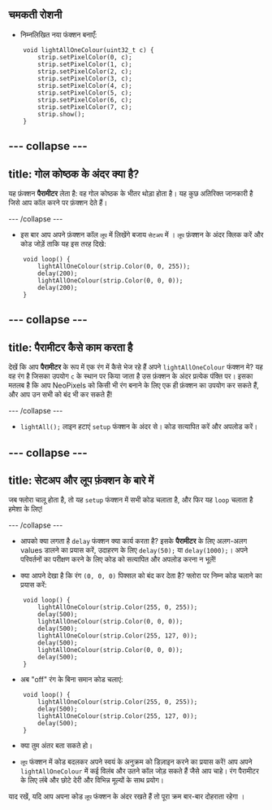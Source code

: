## चमकती रोशनी

+ निम्नलिखित नया फंक्शन बनाएँ:

``` 
    void lightAllOneColour(uint32_t c) {
        strip.setPixelColor(0, c);
        strip.setPixelColor(1, c);
        strip.setPixelColor(2, c);
        strip.setPixelColor(3, c);
        strip.setPixelColor(4, c);
        strip.setPixelColor(5, c);
        strip.setPixelColor(6, c);
        strip.setPixelColor(7, c);
        strip.show();
    }
```

--- collapse ---
---
title: गोल कोष्ठक के अंदर क्या है?
---

यह फ़ंक्शन **पैरामीटर** लेता है: वह गोल कोष्ठक के भीतर थोड़ा होता है। यह कुछ अतिरिक्त जानकारी है जिसे आप कॉल करने पर फ़ंक्शन देते हैं।

--- /collapse ---

+ इस बार आप अपने फ़ंक्शन कॉल `लूप` में लिखेंगे बजाय `सेटअप` में । `लूप` फ़ंक्शन के अंदर क्लिक करें और कोड जोड़ें ताकि यह इस तरह दिखे:

```
    void loop() {
        lightAllOneColour(strip.Color(0, 0, 255));
        delay(200);
        lightAllOneColour(strip.Color(0, 0, 0));
        delay(200);
    }
```

--- collapse ---
---
title: पैरामीटर कैसे काम करता है
---

देखें कि आप **पैरामीटर** के रूप में एक रंग में कैसे भेज रहे हैं अपने `lightAllOneColour` फंक्शन मे? यह वह रंग है जिसका उपयोग `c` के स्थान पर किया जाता है उस फ़ंक्शन के अंदर प्रत्येक पंक्ति पर। इसका मतलब है कि आप NeoPixels को किसी भी रंग बनाने के लिए एक ही फ़ंक्शन का उपयोग कर सकते हैं, और आप उन सभी को बंद भी कर सकते हैं!

--- /collapse ---

+ `lightAll();` लाइन हटाएं `setup` फंक्शन के अंदर से। कोड सत्यापित करें और अपलोड करें।

--- collapse ---
---
title: सेटअप और लूप फ़ंक्शन के बारे में
---

जब फ्लोरा चालू होता है, तो यह `setup` फंक्शन में सभी कोड चलाता है, और फिर यह `loop` चलाता है हमेशा के लिए!

--- /collapse ---

+ आपको क्या लगता है `delay` फंक्शन क्या कार्य करता है? इसके **पैरामीटर** के लिए अलग-अलग values डालने का प्रयास करें, उदाहरण के लिए `delay(50);` या `delay(1000);`। अपने परिवर्तनों का परीक्षण करने के लिए कोड को सत्यापित और अपलोड करना न भूलें!

+ क्या आपने देखा है कि रंग `(0, 0, 0)` पिक्सल को बंद कर देता है? फ्लोरा पर निम्न कोड चलाने का प्रयास करें:

```
    void loop() {
        lightAllOneColour(strip.Color(255, 0, 255));
        delay(500);
        lightAllOneColour(strip.Color(0, 0, 0));
        delay(500);
        lightAllOneColour(strip.Color(255, 127, 0));
        delay(500);
        lightAllOneColour(strip.Color(0, 0, 0));
        delay(500);
    }
```

+ अब "off" रंग के बिना समान कोड चलाएं:

```
    void loop() {
        lightAllOneColour(strip.Color(255, 0, 255));
        delay(500);
        lightAllOneColour(strip.Color(255, 127, 0));
        delay(500);
    }
```

+ क्या तुम अंतर बता सकते हो।

+ `लूप` फंक्शन में कोड बदलकर अपने स्वयं के अनुक्रम को डिज़ाइन करने का प्रयास करें! आप अपने `lightAllOneColour` में कई विलंब और उतने कॉल जोड़ सकते हैं जैसे आप चाहे। रंग पैरामीटर के लिए लंबे और छोटे देरी और विभिन्न मूल्यों के साथ प्रयोग।

याद रखें, यदि आप अपना कोड `लूप` फंक्शन के अंदर रखते हैं तो पूरा क्रम बार-बार दोहराता रहेगा । 
